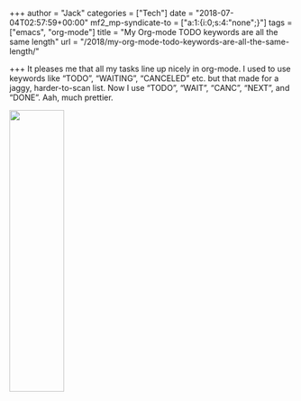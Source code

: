 +++
author = "Jack"
categories = ["Tech"]
date = "2018-07-04T02:57:59+00:00"
mf2_mp-syndicate-to = ["a:1:{i:0;s:4:\"none\";}"]
tags = ["emacs", "org-mode"]
title = "My Org-mode TODO keywords are all the same length"
url = "/2018/my-org-mode-todo-keywords-are-all-the-same-length/"

+++
It pleases me that all my tasks line up nicely in org-mode. I used to use keywords like &#8220;TODO&#8221;, &#8220;WAITING&#8221;, &#8220;CANCELED&#8221; etc. but that made for a jaggy, harder-to-scan list. Now I use &#8220;TODO&#8221;, &#8220;WAIT&#8221;, &#8220;CANC&#8221;, &#8220;NEXT&#8221;, and &#8220;DONE&#8221;. Aah, much prettier.

<img class="alignnone size-full wp-image-1512" src="/img/2018/07/2018-07-03_todos.png" alt="" width="97" height="500" srcset="/img/2018/07/2018-07-03_todos.png 97w, /img/2018/07/2018-07-03_todos-58x300.png 58w" sizes="(max-width: 97px) 100vw, 97px" />